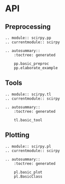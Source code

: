 # API

## Preprocessing

```{eval-rst}
.. module:: scirpy.pp
.. currentmodule:: scirpy

.. autosummary::
    :toctree: generated

    pp.basic_preproc
    pp.elaborate_example
```

## Tools

```{eval-rst}
.. module:: scirpy.tl
.. currentmodule:: scirpy

.. autosummary::
    :toctree: generated

    tl.basic_tool
```

## Plotting

```{eval-rst}
.. module:: scirpy.pl
.. currentmodule:: scirpy

.. autosummary::
    :toctree: generated

    pl.basic_plot
    pl.BasicClass
```
